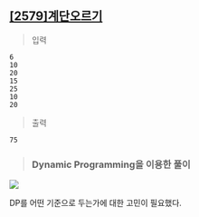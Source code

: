## [[2579]계단오르기](https://www.acmicpc.net/problem/2579)

> 입력

	6
	10
	20
	15
	25
	10
	20

> 출력

	75

> ### Dynamic Programming을 이용한 풀이

**![](https://lh4.googleusercontent.com/_m-jdF7df6WrfZjp9Y2hzdaMuBLbf6zUoqt141hAoDLDCM0xJenc4XsQ95sucd_6OoZGPrmHxCwCwoE8JKrFKGP9Ln_oQt9taq_oRUAv1fW280Og2Mr6DP_V9jJ4f1jGvhJInd-I)**

DP를 어떤 기준으로 두는가에 대한 고민이 필요했다.